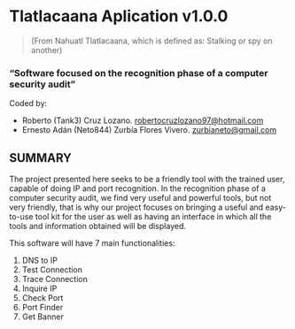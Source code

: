 # Tlatlacaana Aplication v1.0.0
> (From Nahuatl Tlatlacaana, which is defined as: Stalking or spy on another)
### “Software focused on the recognition phase of a computer security audit”

Coded by:
- Roberto (Tank3) Cruz Lozano. robertocruzlozano97@hotmail.com
- Ernesto Adán (Neto844) Zurbía Flores Vivero. zurbianeto@gmail.com

## SUMMARY
The project presented here seeks to be a friendly tool with the trained user, capable of doing IP and port recognition. In the recognition phase of a computer security audit, we find very useful and powerful tools, but not very friendly, that is why our project focuses on bringing a useful and easy-to-use tool kit for the user as well as having an interface in which all the tools and information obtained will be displayed.

This software will have 7 main functionalities:
 1. DNS to IP
 2. Test Connection
 3. Trace Connection
 4. Inquire IP
 5. Check Port
 6. Port Finder
 7. Get Banner
